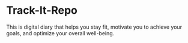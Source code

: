 # Track-It-Repo
This is digital diary that helps  you stay fit, motivate you to achieve your goals, and optimize your overall well-being.
